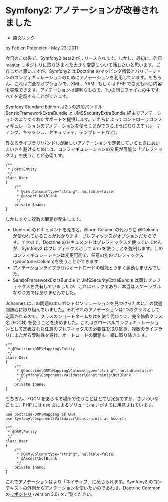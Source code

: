 Symfony2: アノテーションが改善されました
========================================

  - [原文リンク](http://symfony.com/blog/symfony2-annotations-gets-better)

by Fabien Potencier – May 23, 2011


今日のこの後で、Symfony2 beta2 がリリースされます。しかし、最初に、昨日 master リポジトリに取り込まれた大きな変更について話したいと思います。ご存じかと思いますが、Symfony2 は Doctrine のマッピング情報とバリデーションのコンフィギュレーションのためにアノテーションを利用しています。もちろん、これは完全なオプションで、XML、YAML もしくは PHP でさえも同じ内容を実現できます。アノテーションは便利なもので、1つの同じファイルの中ですべてを定義することができます。


Symfony Standard Edition は2つの追加バンドル: SensioFrameworkExtraBundle と JMSSecurityExtraBundle 経由でアノテーションのよりすぐれたサポートを提供します。これらによってコントローラコンフィギュレーションのアノテーションを使うことができるようになります (ルーティング、キャッシュ、セキュリティ、テンプレートなど)。


異なるライブラリ/バンドルが新しいアノテーションを定義しているときにあいまいさを避けるためには、コンフィギュレーションの変更が可能な「プレフィックス」を使うことが必須です。


    /**
     * @orm:Entity
     */
    class User
    {
        /**
         * @orm:Column(type="string", nullable=false)
         * @assert:NotBlank
         */
        private $name;
    }

しかしすぐに複数の問題が発生します。

  - Doctrine のドキュメントを見ると、@orm:Column の代わりに @Column が使われていることがわかります。プレフィックスがオプションだからです。ですので、Doctrine のドキュメントはプレフィックスを使っていませんが、Symfony2 はプレフィックスとして orm を使うことを強制します。このコンフィギュレーションは変更可能で、任意の別のプレフィックス (@doctrine:Column)を使うことができます
  - アノテーションライブラリはオートロードの機能とうまく連動しませんでした。
  - SensioFrameworkExtraBundle と JMSSecurityExtraBundle は同じプレフィックスを共有していましたが、これはハックであり、本当はスケーラブルなやり方ではありませんでした。

Johannes はこの問題のエレガントなソリューションを見つけるためにこの数週間熱心に取り組んでいました。それぞれのアノテーションは1つのクラスとして定義されるので、クラスのショートネームだけを使う代わりに、完全修飾クラス名 (FQCN) を使うことを決めました。これはグローバルコンフィギュレーションとして定義された任意のプレフィックスの必要性を取り除き、複数のライブラリにまたがる曖昧性を避け、オートロードの問題も一緒に取り除きます。


    /**
     * @Doctrine\ORM\Mapping\Entity
     */
    class User
    {
        /**
         * @Doctrine\ORM\Mapping\Column(type="string", nullable=false)
         * @Symfony\Component\Validator\Constraints\NotBlank
         */
        private $name;
    }

もちろん、FQCN をあらゆる場所で使うことはとても冗長ですが、さいわいなことに、PHP には use 文によるソリューションがすでに用意されています。


    use Doctrine\ORM\Mapping as ORM;
    use Symfony\Component\Validator\Constraints as Assert;

    /**
     * @ORM\Entity
     */
    class User
    {
        /**
         * @ORM\Column(type="string", nullable=false)
         * @Assert\NotBlank
         */
        private $name;
    }

これでアノテーションはより「ネイティブ」に感じられます。Symfony2 のコンテキストの外側からアノテーションを使いたいのであれば、Doctrine Common の[リポジトリ](https://github.com/doctrine/common/tree/3.0.x) (version 3.0) をご覧ください。